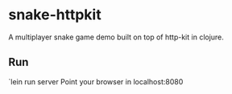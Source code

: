 # snake-httpkit
A multiplayer snake game demo built on top of http-kit in clojure.

## Run
`lein run server
Point your browser in localhost:8080
